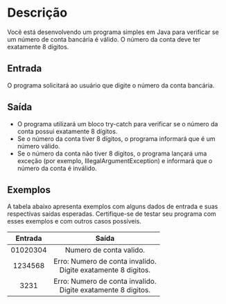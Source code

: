 # Descrição

Você está desenvolvendo um programa simples em Java para verificar se um número de conta bancária é válido. O número da conta deve ter exatamente 8 dígitos.

## Entrada

O programa solicitará ao usuário que digite o número da conta bancária. 

## Saída 

- O programa utilizará um bloco try-catch para verificar se o número da conta possui exatamente 8 dígitos.
- Se o número da conta tiver 8 dígitos, o programa informará que é um número válido.
- Se o número da conta não tiver 8 dígitos, o programa lançará uma exceção (por exemplo, IllegalArgumentException) e informará que o número da conta é inválido.

## Exemplos

A tabela abaixo apresenta exemplos com alguns dados de entrada e suas respectivas saídas esperadas. Certifique-se de testar seu programa com esses exemplos e com outros casos possíveis.

| Entrada  |                               Saída                               |
|:--------:|:-----------------------------------------------------------------:|
| 01020304 |                      Numero de conta valido.                      |
| 1234568  | Erro: Numero de conta invalido.<br/>Digite exatamente 8 digitos.  |
|   3231   | Erro: Numero de conta invalido.<br/>Digite exatamente 8 digitos.  |